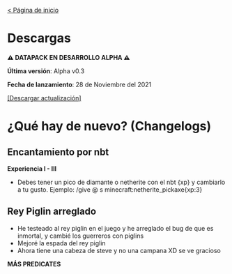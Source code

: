 ﻿[< Página de inicio](https://tacozyt.github.io/amatistahc/)

# Descargas

**⚠️ DATAPACK EN DESARROLLO ALPHA ⚠️**

**Última versión**: Alpha v0.3

**Fecha de lanzamiento**: 28 de Noviembre del 2021

[[Descargar actualización]](https://github.com/tacozyt/amtcore/files/7615026/AMTCore.zip)

# ¿Qué hay de nuevo? (Changelogs)

## Encantamiento por nbt
**Experiencia I - III**
 - Debes tener un pico de diamante o netherite con el nbt {xp} y cambiarlo a tu gusto.
   Ejemplo: /give @ s minecraft:netherite_pickaxe{xp:3}

## Rey Piglin arreglado
 - He testeado al rey piglin en el juego y he arreglado el bug de que es inmortal, y cambié los guerreros con piglins
 - Mejoré la espada del rey piglin
 - Ahora tiene una cabeza de steve y no una campana XD se ve gracioso

**MÁS PREDICATES**